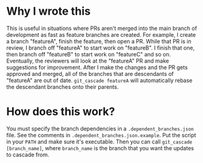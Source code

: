 # Why I wrote this

This is useful in situations where PRs aren't merged into the main
branch of development as fast as feature branches are created. For
example, I create a branch "featureA", finish the feature, then open a
PR. While that PR is in review, I branch off "featureA" to start
work on "featureB". I finish that one, then branch off "featureB" to
start work on "featureC" and so on. Eventually, the reviewers will look at
the "featureA" PR and make suggestions for improvement. After I make the
changes and the PR gets approved and merged, all of the branches that
are descendants of "featureA" are out of date. `git_cascade
featureA` will automatically rebase the descendant branches onto their
parents.

# How does this work?

You must specify the branch dependencies in a `.dependent_branches.json`
file. See the comments in `.dependent_branches.json.example`. Put the
script in your `PATH` and make sure it's executable. Then you can call
`git_cascade [branch_name]`, where `branch_name` is the branch that you
want the updates to cascade from.
